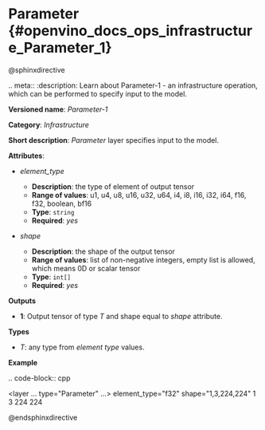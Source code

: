 # Parameter  {#openvino_docs_ops_infrastructure_Parameter_1}

@sphinxdirective

.. meta::
  :description: Learn about Parameter-1 - an infrastructure operation, which 
                can be performed to specify input to the model.

**Versioned name**: *Parameter-1*

**Category**: *Infrastructure*

**Short description**: *Parameter* layer specifies input to the model.

**Attributes**:

* *element_type*

  * **Description**: the type of element of output tensor
  * **Range of values**: u1, u4, u8, u16, u32, u64, i4, i8, i16, i32, i64, f16, f32, boolean, bf16
  * **Type**: ``string``
  * **Required**: *yes*

* *shape*

  * **Description**: the shape of the output tensor
  * **Range of values**: list of non-negative integers, empty list is allowed, which means 0D or scalar tensor
  * **Type**: ``int[]``
  * **Required**: *yes*


**Outputs**

* **1**: Output tensor of type *T* and shape equal to *shape* attribute.

**Types**

* *T*: any type from *element type* values.

**Example**

.. code-block::  cpp   

  <layer ... type="Parameter" ...>
      <data>element_type="f32" shape="1,3,224,224"</data>
      <output>
          <port id="0">
              <dim>1</dim>
              <dim>3</dim>
              <dim>224</dim>
              <dim>224</dim>
          </port>
      </output>
  </layer>

@endsphinxdirective

